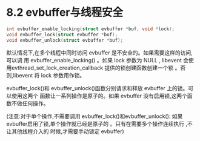# 8.2 evbuffer与线程安全

```cpp
int evbuffer_enable_locking(struct evbuffer *buf, void *lock);
void evbuffer_lock(struct evbuffer *buf);
void evbuffer_unlock(struct evbuffer *buf);
```

默认情况下,在多个线程中同时访问 evbuffer 是不安全的。如果需要这样的访问,可以调 用 evbuffer_enable_locking() 。如果 lock 参数为 NULL , libevent 会使用evthread_set_lock_creation_callback 提供的锁创建函数创建一个锁 。否则,libevent 将 lock 参数用作锁。

evbuffer_lock()和 evbuffer_unlock()函数分别请求和释放 evbuffer 上的锁。可以使用这两个 函数让一系列操作是原子的。如果 evbuffer 没有启用锁,这两个函数不做任何操作。


(注意:对于单个操作,不需要调用 evbuffer_lock()和evbuffer_unlock():
如果 evbuffer启用了锁,单个操作就已经是原子的 。只有在需要多个操作连续执行 ,不让其他线程介入的 时候,才需要手动锁定 evbuffer)

